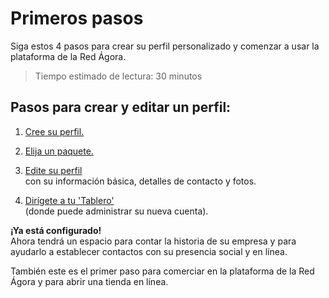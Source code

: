 # Primeros pasos

Siga estos 4 pasos para crear su perfil personalizado y comenzar a usar la plataforma de la Red Ágora. 
> Tiempo estimado de lectura: 30 minutos

## Pasos para crear y editar un perfil:

1. [Cree su perfil.](/create-an-account.md)
2. [Elija un paquete.](/hub-profile-types.md)
3. [Edite su perfil](/your-profile.md)  
    con su información básica, detalles de contacto y fotos.

4. [Dirígete a tu 'Tablero'](/the-dashboard.md)  
    \(donde puede administrar su nueva cuenta\).

**¡Ya está configurado!**  
Ahora tendrá un espacio para contar la historia de su empresa y para ayudarlo a establecer contactos con su presencia social y en línea.

También este es el primer paso para comerciar en la plataforma de la Red Ágora y para abrir una tienda en línea.



